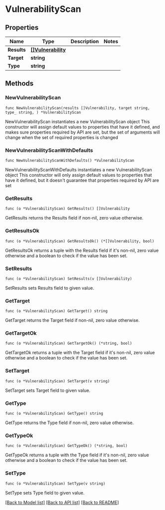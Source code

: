 # VulnerabilityScan

## Properties

Name | Type | Description | Notes
------------ | ------------- | ------------- | -------------
**Results** | [**[]Vulnerability**](Vulnerability.md) |  | 
**Target** | **string** |  | 
**Type** | **string** |  | 

## Methods

### NewVulnerabilityScan

`func NewVulnerabilityScan(results []Vulnerability, target string, type_ string, ) *VulnerabilityScan`

NewVulnerabilityScan instantiates a new VulnerabilityScan object
This constructor will assign default values to properties that have it defined,
and makes sure properties required by API are set, but the set of arguments
will change when the set of required properties is changed

### NewVulnerabilityScanWithDefaults

`func NewVulnerabilityScanWithDefaults() *VulnerabilityScan`

NewVulnerabilityScanWithDefaults instantiates a new VulnerabilityScan object
This constructor will only assign default values to properties that have it defined,
but it doesn't guarantee that properties required by API are set

### GetResults

`func (o *VulnerabilityScan) GetResults() []Vulnerability`

GetResults returns the Results field if non-nil, zero value otherwise.

### GetResultsOk

`func (o *VulnerabilityScan) GetResultsOk() (*[]Vulnerability, bool)`

GetResultsOk returns a tuple with the Results field if it's non-nil, zero value otherwise
and a boolean to check if the value has been set.

### SetResults

`func (o *VulnerabilityScan) SetResults(v []Vulnerability)`

SetResults sets Results field to given value.


### GetTarget

`func (o *VulnerabilityScan) GetTarget() string`

GetTarget returns the Target field if non-nil, zero value otherwise.

### GetTargetOk

`func (o *VulnerabilityScan) GetTargetOk() (*string, bool)`

GetTargetOk returns a tuple with the Target field if it's non-nil, zero value otherwise
and a boolean to check if the value has been set.

### SetTarget

`func (o *VulnerabilityScan) SetTarget(v string)`

SetTarget sets Target field to given value.


### GetType

`func (o *VulnerabilityScan) GetType() string`

GetType returns the Type field if non-nil, zero value otherwise.

### GetTypeOk

`func (o *VulnerabilityScan) GetTypeOk() (*string, bool)`

GetTypeOk returns a tuple with the Type field if it's non-nil, zero value otherwise
and a boolean to check if the value has been set.

### SetType

`func (o *VulnerabilityScan) SetType(v string)`

SetType sets Type field to given value.



[[Back to Model list]](../README.md#documentation-for-models) [[Back to API list]](../README.md#documentation-for-api-endpoints) [[Back to README]](../README.md)



